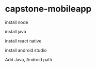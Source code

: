 # capstone-mobileapp
install node

install java

install react native

install android studio

Add Java, Android path